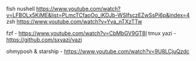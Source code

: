 fish
nushell https://www.youtube.com/watch?v=LFBOLx5KiME&list=PLmcTCfaoOo_iKDJb-WSIfsczEZwSsPj6p&index=4
zsh https://www.youtube.com/watch?v=Yva_nTXzTTw

fzf - https://www.youtube.com/watch?v=CbMbGV9GT8I
tmux
yazi - https://github.com/sxyazi/yazi

ohmyposh & starship - https://www.youtube.com/watch?v=9U8LCjuQzdc
